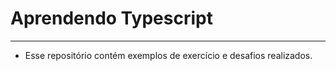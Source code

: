 # Aprendendo Typescript
--------------------------------

* Esse repositório contém exemplos de exercício e desafios realizados.
